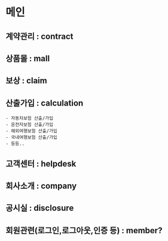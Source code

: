 # 메인

## 계약관리 : contract
  
## 상품몰 : mall 
    
## 보상 : claim
    
## 산출가입 : calculation    
    - 자동차보험 산출/가입
    - 운전자보험 산출/가입
    - 해외여행보험 산출/가입
    - 국내여행보험 산출/가입
    - 등등..
    
## 고객센터 : helpdesk

## 회사소개 : company

## 공시실 : disclosure

## 회원관련(로그인,로그아웃,인증 등) : member? 

    
    
    
